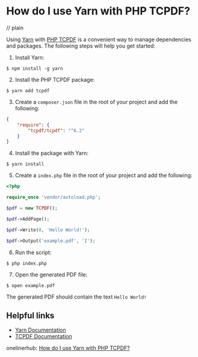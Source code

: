 # How do I use Yarn with PHP TCPDF?
// plain

Using [Yarn](https://yarnpkg.com/) with [PHP TCPDF](https://tcpdf.org/) is a convenient way to manage dependencies and packages. The following steps will help you get started:

1. Install Yarn:

```
$ npm install -g yarn
```

2. Install the PHP TCPDF package:

```
$ yarn add tcpdf
```

3. Create a `composer.json` file in the root of your project and add the following:

```json
{
    "require": {
        "tcpdf/tcpdf": "^6.2"
    }
}
```

4. Install the package with Yarn:

```
$ yarn install
```

5. Create a `index.php` file in the root of your project and add the following:

```php
<?php

require_once 'vendor/autoload.php';

$pdf = new TCPDF();

$pdf->AddPage();

$pdf->Write(0, 'Hello World!');

$pdf->Output('example.pdf', 'I');
```

6. Run the script:

```
$ php index.php
```

7. Open the generated PDF file:

```
$ open example.pdf
```

The generated PDF should contain the text `Hello World!`

## Helpful links

- [Yarn Documentation](https://yarnpkg.com/en/docs)
- [TCPDF Documentation](https://tcpdf.org/docs.php)

onelinerhub: [How do I use Yarn with PHP TCPDF?](https://onelinerhub.com/php-tcpdf/how-do-i-use-yarn-with-php-tcpdf)